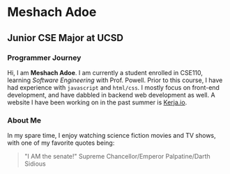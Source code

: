 # Meshach Adoe
## Junior CSE Major at UCSD

### Programmer Journey

Hi, I am **Meshach Adoe**. I am currently a student enrolled in CSE110, learning *Software Engineering* with Prof. Powell. Prior to this course, I have had experience with `javascript` and `html/css`. I mostly focus on front-end development, and have dabbled in backend web development as well. A website I have been working on in the past summer is [Kerja.io](https://www.kerja.io).

### About Me

In my spare time, I enjoy watching science fiction movies and TV shows, with one of my favorite quotes being:

> "I AM the senate!"
> Supreme Chancellor/Emperor Palpatine/Darth Sidious